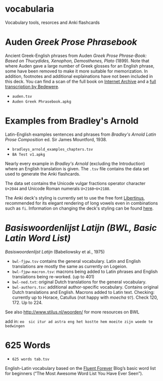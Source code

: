 # vocabularia
Vocabulary tools, resorces and Anki flashcards

# Auden _Greek Prose Phrasebook_
Ancient Greek-English phrases from Auden _Greek Prose Phrase-Book: Based on Thucydides, Xenophon, Demosthenes, Plato_ (1899). Note that where Auden gave a large number of Greek glosses for an English phrase, some have been removed to make it more suitable for memorization. In addition, footnotes and additional explainations have not been included in this deck. You can find a scan of the full book on [Internet Archive](https://archive.org/embed/greekprosephras00audegoog) and a [full transcription by Bedewere](https://archive.org/details/Auden_Gppb).

* `auden.tsv`
* `Auden Greek Phrasebook.apkg`

# Examples from Bradley's Arnold
Latin-English examples sentences and phrases from _Bradley's Arnold Latin Prose Composition_ ed. Sir James Mountford, 1938.

* `bradleys_arnold_examples_chapters.tsv`
* `BA Test v1.apkg`

Nearly every example in _Bradley's Arnold_ (excluding the Introduction) where an English translation is given. The `.tsv` file contains the data set used to generate the Anki flashcards.

The data set contains the Unicode vulgar fractions operator character `U+2044` and Unicode Roman numerals `U+2160`–`U+2188`.

The Anki deck's styling is currently set to use the free font [Libertinus](https://github.com/alerque/libertinus), recommended for its elegant rendering of long vowels even in combinations such as `fi`. Information on changing the deck's styling can be found [here](https://docs.ankiweb.net/templates/styling.html).

# *Basiswoordenlijst Latijn (BWL, Basic Latin Word List)*

*Basiswoordenlijst Latijn* (Babeliowsky et al., 1975)

* `bwl-fjpw.tsv` contains the general vocabulary. Latin and English translations are mostly the same as currently on Logeion.
* `bwl-fjpw-macron.tsv`: macrons being added to Latin phrases and English translations being re-worked. (up to 401)
* `bwl-ned.txt`: original Dutch translations for the general vocabulary.
* `bwl-authors.tsv`: additional author-specific vocabulary. Contains original Dutch translations and English. Macrons added to Latin text. Checking: currently up to Horace, Catullus (not happy with _moecha_ `97`). Check 120, 172. Up to 224.

See also http://www.stilus.nl/woorden/ for more resources on BWL

add in:
```eo  sic itur ad astra eng het kostte hem moeite zijn woede te bedwingen```

# 625 Words
* `625 words tab.tsv`

English-Latin vocabulary based on the [Fluent Forever](https://blog.fluent-forever.com/base-vocabulary-list/) Blog’s basic word list for beginners (“The Most Awesome Word List You Have Ever Seen”).
